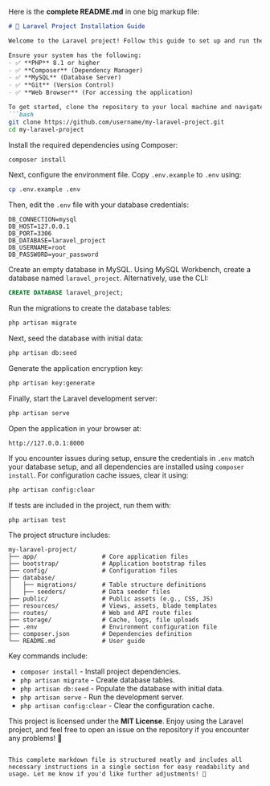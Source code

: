 Here is the **complete README.md** in one big markup file:

```markdown
# 🌟 Laravel Project Installation Guide

Welcome to the Laravel project! Follow this guide to set up and run the application locally with ease.

Ensure your system has the following:
- ✅ **PHP** 8.1 or higher
- ✅ **Composer** (Dependency Manager)
- ✅ **MySQL** (Database Server)
- ✅ **Git** (Version Control)
- ✅ **Web Browser** (For accessing the application)

To get started, clone the repository to your local machine and navigate into the project directory:
```bash
git clone https://github.com/username/my-laravel-project.git
cd my-laravel-project
```
Install the required dependencies using Composer:
```bash
composer install
```
Next, configure the environment file. Copy `.env.example` to `.env` using:
```bash
cp .env.example .env
```
Then, edit the `.env` file with your database credentials:
```plaintext
DB_CONNECTION=mysql
DB_HOST=127.0.0.1
DB_PORT=3306
DB_DATABASE=laravel_project
DB_USERNAME=root
DB_PASSWORD=your_password
```
Create an empty database in MySQL. Using MySQL Workbench, create a database named `laravel_project`. Alternatively, use the CLI:
```sql
CREATE DATABASE laravel_project;
```
Run the migrations to create the database tables:
```bash
php artisan migrate
```
Next, seed the database with initial data:
```bash
php artisan db:seed
```
Generate the application encryption key:
```bash
php artisan key:generate
```
Finally, start the Laravel development server:
```bash
php artisan serve
```
Open the application in your browser at:
```
http://127.0.0.1:8000
```

If you encounter issues during setup, ensure the credentials in `.env` match your database setup, and all dependencies are installed using `composer install`. For configuration cache issues, clear it using:
```bash
php artisan config:clear
```
If tests are included in the project, run them with:
```bash
php artisan test
```

The project structure includes:
```
my-laravel-project/
├── app/                  # Core application files
├── bootstrap/            # Application bootstrap files
├── config/               # Configuration files
├── database/
│   ├── migrations/       # Table structure definitions
│   ├── seeders/          # Data seeder files
├── public/               # Public assets (e.g., CSS, JS)
├── resources/            # Views, assets, blade templates
├── routes/               # Web and API route files
├── storage/              # Cache, logs, file uploads
├── .env                  # Environment configuration file
├── composer.json         # Dependencies definition
└── README.md             # User guide
```

Key commands include:
- `composer install` - Install project dependencies.
- `php artisan migrate` - Create database tables.
- `php artisan db:seed` - Populate the database with initial data.
- `php artisan serve` - Run the development server.
- `php artisan config:clear` - Clear the configuration cache.

This project is licensed under the **MIT License**. Enjoy using the Laravel project, and feel free to open an issue on the repository if you encounter any problems! 🎉
```

This complete markdown file is structured neatly and includes all necessary instructions in a single section for easy readability and usage. Let me know if you'd like further adjustments! 🚀
